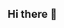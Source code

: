 ## Hi there 👋

<!--
**Dynamical-Code/Dynamical-Code** is a ✨ _special_ ✨ repository because its `README.md` (this file) appears on your GitHub profile.

Here are some ideas to get you started:

- 🔭 I’m currently working on Lueur Reels (Discord Bot)
- 🌱 I’m currently learning python
- 👯 I’m looking to collaborate on coding projects!
- 🤔 I’m looking for help with nothing
- 💬 Ask me about python!
- 📫 How to reach me: mohammedhamza2727@gmail.com
- ⚡ Fun fact: ...
-->

